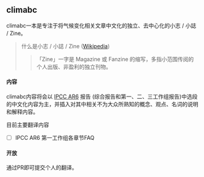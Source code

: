 ## climabc

climabc一本是专注于将气候变化相关文章中文化的独立、去中心化的小志 / 小誌 / Zine。


> 什么是小志 / 小誌 / Zine ([Wikipedia](https://en.wikipedia.org/wiki/Zine))
> > 「Zine」一字是 Magazine 或 Fanzine 的缩写，多指小范围传阅的个人出版、非盈利的独立刊物。
> > 

#### 内容
climabc内容将会以 [IPCC AR6]() 报告 (综合报告和第一、二、三工作组报告)中选段的中文化内容为主，并插入对其中相关不为大众所熟知的概念、观点、名词的说明和解释内容。

目前主要翻译内容
 - [ ] IPCC AR6 第一工作组各章节FAQ


#### 开放
通过PR即可提交个人的翻译。


